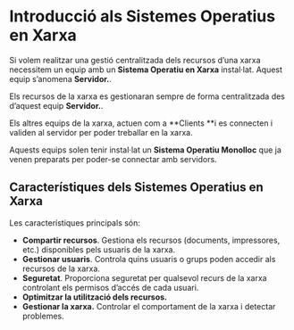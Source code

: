 # Introducció als Sistemes Operatius en Xarxa

Si volem realitzar una gestió centralitzada dels recursos d’una xarxa necessitem un equip amb un **Sistema Operatiu en Xarxa** instal·lat. Aquest equip s’anomena **Servidor.**.

Els recursos de la xarxa es gestionaran sempre de forma centralitzada des d’aquest equip **Servidor.**.

Els altres equips de la xarxa, actuen com a **Clients **i es connecten i validen al servidor per poder treballar en la xarxa.

Aquests equips solen tenir instal·lat un **Sistema Operatiu Monolloc** que ja venen preparats per poder-se connectar amb servidors.

## Característiques dels Sistemes Operatius en Xarxa

Les característiques principals són:
* **Compartir recursos**. Gestiona els recursos (documents, impressores, etc.) disponibles pels usuaris de la xarxa.
* **Gestionar usuaris**. Controla quins usuaris o grups poden accedir als recursos de la xarxa.
* **Seguretat**. Proporciona seguretat per qualsevol recurs de la xarxa controlant els permisos d’accés de cada usuari.
* **Optimitzar la utilització dels recursos.**
* **Gestionar la xarxa.** Controlar el comportament de la xarxa i detectar problemes.                                                                                                                                                                                                                                                                                                                                                                                                                                                                                                                                                                                                                                                                                                                                                                                                                                                                                                                                                                                                                                                                                                                                                                                                             